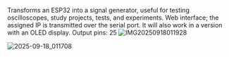 Transforms an ESP32 into a signal generator, useful for testing oscilloscopes, study projects, tests, and experiments.
Web interface; the assigned IP is transmitted over the serial port.
It will also work in a version with an OLED display.
Output pins: 25
![IMG20250918011928](https://github.com/user-attachments/assets/9d7d1a72-3862-43d1-9c2b-db7cc87be0a1)

![2025-09-18_011708](https://github.com/user-attachments/assets/a1916782-9dc0-4edf-b22f-dd863934c34a)
